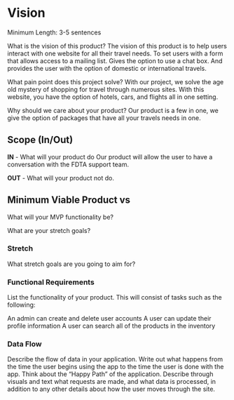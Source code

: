 # Vision

Minimum Length: 3-5 sentences

What is the vision of this product?
The vision of this product is to help users interact with one website for all their travel needs. To set users with a form that allows access to a mailing list. Gives the option to use a chat box. And provides the user with the option of domestic or international travels.

What pain point does this project solve?
With our project, we solve the age old mystery of shopping for travel through numerous sites. With this website, you have the option of hotels, cars, and flights all in one setting.

Why should we care about your product? 
Our product is a few in one, we give the option of packages that have all your travels needs in one.  

## Scope (In/Out)

**IN** - What will your product do
Our product will allow the user to have a conversation with the FDTA support team.


**OUT** - What will your product not do.


## Minimum Viable Product vs
What will your MVP functionality be?

What are your stretch goals?

### Stretch
What stretch goals are you going to aim for?

### Functional Requirements
List the functionality of your product. This will consist of tasks such as the following:

An admin can create and delete user accounts
A user can update their profile information
A user can search all of the products in the inventory

### Data Flow
Describe the flow of data in your application. Write out what happens from the time the user begins using the app to the time the user is done with the app. Think about the “Happy Path” of the application. Describe through visuals and text what requests are made, and what data is processed, in addition to any other details about how the user moves through the site.
